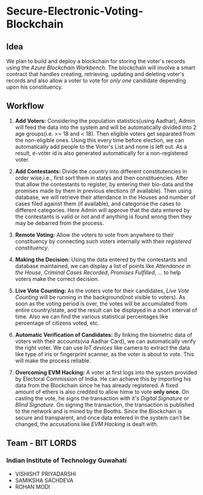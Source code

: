 # Secure-Electronic-Voting-Blockchain
## Idea
We plan to build and deploy a blockchain for storing the voter's records using the *Azure Blockchain Workbench*. The blockchain will involve a smart contract that handles creating, retrieving, updating and deleting voter's records and also allow a voter to vote for *only one* candidate depending upon his constituency.

## Workflow
1. **Add Voters:** Considering the population statistics(using Aadhar), Admin will feed the data into the system and will be automatically divided into 2 age groups(i.e. >= 18 and < 18).
Then eligible voters get separated from the non-eligible ones.
Using this every time before election, we can automatically add people to the Voter's List and none is left out. As a result, e-voter id is also generated automatically for a non-registered voter.

2. **Add Contestants:** Divide the country into different constitutencies in order wise,i.e., first sort them in states and then constituencies. After that allow the contestants to register, by entering their bio-data and the promises made by them in previous elections (if available). Then using database, we will retrieve their attendance in the Houses and number of cases filed against them (if available), and categorise the cases to different categories.
Here Admin will approve that the data entered by the contestants is valid or not and if anything is found wrong then they may be debarred from the process.

3. **Remote Voting:** Allow the voters to vote from anywhere to their constituency by connecting such voters internally with their *registered constituency*.

4. **Making the Decision:** Using the data entered by the contestants and database maintained, we can display a list of points like *Attendance in the House*, *Criminal Cases Recorded*, *Promises Fulfilled*, ... to help voters make the correct decision.

5. **Live Vote Counting:** As the voters vote for their candidates, *Live Vote Counting* will be running in the background(not visible to voters). As soon as the voting period is over, the votes will be accumulated from entire country/state, and the result can be displayed in a short interval of time. Also we can find the various statistical percentages like percentage of citizens voted, etc.

6. **Automatic Verification of Candidates:** By linking the biometric data of voters with their accounts(via Aadhar Card), we can automatically verify the right voter. We can use *IoT devices* like camera to extract the data like type of iris or fingerprint scanner, as the voter is about to vote. This will make the process reliable.

7. **Overcoming EVM Hacking:** A voter at first logs into the system provided by Electoral Commission of India. He can achieve this by importing his data from the Blockchain since he has already registered. A fixed amount of ethers is also credited to allow himw to vote **only once**. On casting the vote, he signs the transaction with it's *Digital Signature* or *Blind Signature*. On signing the transaction, the transaction is published to the network and is mined by the Booths. Since the Blockchain is secure and transparent, and once data entered in the system can't be changed, the accusations like *EVM Hacking* is dealt with.

## Team - BIT LORDS

### Indian Institute of Technology Guwahati

- VISHISHT PRIYADARSHI
- SAMIKSHA SACHDEVA
- ROHAN MODI
